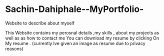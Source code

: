 # Sachin-Dahiphale--MyPortfolio-
Website to describe about  myself 


This Website contains my perosnal details ,my skills , about my projects as well as as how to contact me 
You can download my resume by clicking On My resume .
(currently Ive given an image as resume due to privacy reasons)
